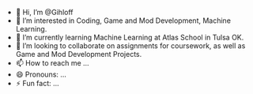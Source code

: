 - 👋 Hi, I’m @Gihloff
- 👀 I’m interested in Coding, Game and Mod Development, Machine Learning.
- 🌱 I’m currently learning Machine Learning at Atlas School in Tulsa OK.
- 💞️ I’m looking to collaborate on assignments for coursework, as well as Game and Mod Development Projects.
- 📫 How to reach me ...
- 😄 Pronouns: ...
- ⚡ Fun fact: ...

<!---
Gihloff/Gihloff is a ✨ special ✨ repository because its `README.md` (this file) appears on your GitHub profile.
You can click the Preview link to take a look at your changes.
--->
